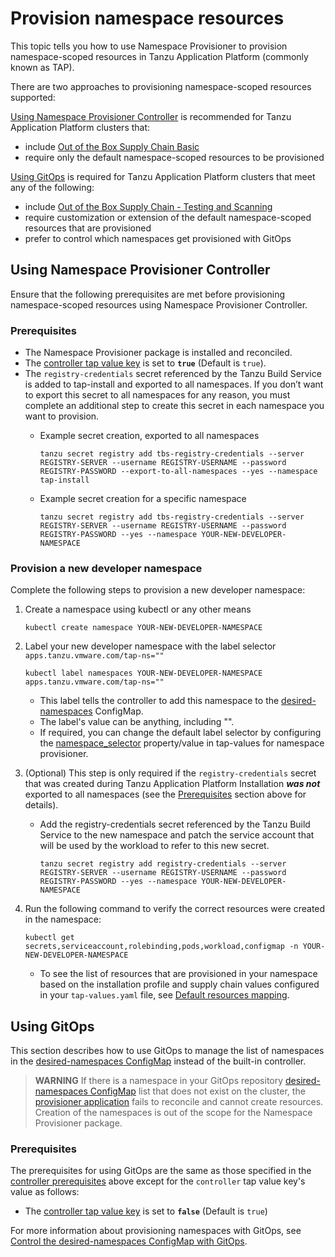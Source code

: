 # Provision namespace resources

This topic tells you how to use Namespace Provisioner to provision namespace-scoped resources in
Tanzu Application Platform (commonly known as TAP).

There are two approaches to provisioning namespace-scoped resources supported:

[Using Namespace Provisioner Controller](#controller-ns-provision) is recommended for Tanzu
Application Platform clusters that:

- include [Out of the Box Supply Chain Basic](../scc/ootb-supply-chain-basic.hbs.md)
- require only the default namespace-scoped resources to be provisioned

[Using GitOps](#using-gitops) is required for Tanzu Application Platform clusters that
meet any of the following:

- include [Out of the Box Supply Chain - Testing and Scanning](../scc/ootb-supply-chain-testing-scanning.hbs.md)
- require customization or extension of the default namespace-scoped resources that are provisioned
- prefer to control which namespaces get provisioned with GitOps

## <a id="controller-ns-provision"></a>Using Namespace Provisioner Controller

Ensure that the following prerequisites are met before provisioning namespace-scoped resources using
Namespace Provisioner Controller.
### <a id="nps-controller-prereq"></a>Prerequisites</br>

- The Namespace Provisioner package is installed and reconciled.
- The [controller tap value key](install.hbs.md#customized-installation) is set to **`true`**
  (Default is `true`).
- The `registry-credentials` secret referenced by the Tanzu Build Service is added to tap-install
  and exported to all namespaces. If you don’t want to export this secret to all namespaces for any
  reason, you must complete an additional step to create this secret in each namespace
  you want to provision.
  - Example secret creation, exported to all namespaces

    ```terminal
    tanzu secret registry add tbs-registry-credentials --server REGISTRY-SERVER --username REGISTRY-USERNAME --password REGISTRY-PASSWORD --export-to-all-namespaces --yes --namespace tap-install
    ```

  - Example secret creation for a specific namespace

    ```console
    tanzu secret registry add tbs-registry-credentials --server REGISTRY-SERVER --username REGISTRY-USERNAME --password REGISTRY-PASSWORD --yes --namespace YOUR-NEW-DEVELOPER-NAMESPACE
    ```

### <a id="provision-dev-namespace"></a>Provision a new developer namespace

Complete the following steps to provision a new developer namespace:

1. Create a namespace using kubectl or any other means

   ```console
   kubectl create namespace YOUR-NEW-DEVELOPER-NAMESPACE
   ```

1. Label your new developer namespace with the label selector `apps.tanzu.vmware.com/tap-ns=""`

   ```console
   kubectl label namespaces YOUR-NEW-DEVELOPER-NAMESPACE apps.tanzu.vmware.com/tap-ns=""
   ```

   - This label tells the controller to add this namespace to the
   [desired-namespaces](about.hbs.md#desired-ns-configmap) ConfigMap.</br>
   - The label's value can be anything, including "". </br>
   - If required, you can change the default label selector by configuring the
     [namespace_selector](install.hbs.md#customized-install) property/value in tap-values
     for namespace provisioner.

1. (Optional) This step is only required if the `registry-credentials` secret that was created
   during Tanzu Application Platform Installation **_was not_** exported to all namespaces (see the
   [Prerequisites](#nps-controller-prerequisites) section above for details).

   - Add the registry-credentials secret referenced by the Tanzu Build Service to the new
     namespace and patch the service account that will be used by the workload to refer to this new secret.

     ```console
     tanzu secret registry add registry-credentials --server REGISTRY-SERVER --username REGISTRY-USERNAME --password REGISTRY-PASSWORD --yes --namespace YOUR-NEW-DEVELOPER-NAMESPACE
     ```

1. Run the following command to verify the correct resources were created in the namespace:

   ```console
   kubectl get secrets,serviceaccount,rolebinding,pods,workload,configmap -n YOUR-NEW-DEVELOPER-NAMESPACE
   ```

   - To see the list of resources that are provisioned in your namespace based on the installation
     profile and supply chain values configured in your `tap-values.yaml` file, see [Default resources mapping](reference.hbs.md#default-resources-mapping).

## <a id="using-gitops"></a>Using GitOps

This section describes how to use GitOps to manage the list of namespaces in the [desired-namespaces ConfigMap](about.hbs.md#desired-ns-configmap) instead of the built-in controller.

>**WARNING** If there is a namespace in your GitOps repository [desired-namespaces ConfigMap](about.hbs.md#desired-ns-configmap) list that does not exist on the cluster, the [provisioner application](about.hbs.md#nsp-component-carvel-app) fails to reconcile and cannot create resources.
Creation of the namespaces is out of the scope for the Namespace Provisioner package.

### <a id="gitops-prerequisites"></a>Prerequisites</br>

The prerequisites for using GitOps are the same as those specified in the
[controller prerequisites](#nps-controller-prereq) above except for the `controller`
tap value key's value as follows:

- The [controller tap value key](install.hbs.md#customized-install) is set to **`false`**
  (Default is `true`)

For more information about provisioning namespaces with GitOps, see [Control the desired-namespaces ConfigMap with GitOps](how-tos.hbs.md#control-desired-namespaces).
